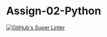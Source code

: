 # Assign-02-Python
[![GitHub's Super Linter](https://github.com/ICS3UPROGRAMMINGALEXDM/Assign-02-Python/workflows/GitHub's%20Super%20Linter/badge.svg)](https://github.com/ICS3UPROGRAMMINGALEXDM/Assign-02-Python/actions)
